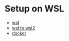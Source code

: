 # Setup on WSL

- [wsl](https://docs.microsoft.com/ja-jp/windows/wsl/install-win10#simplified-installation-for-windows-insiders)
- [wsl to wsl2](https://docs.microsoft.com/ja-jp/windows/wsl/install-win10#step-4---download-the-linux-kernel-update-package)
- [docker](https://hub.docker.com/editions/community/docker-ce-desktop-windows)
